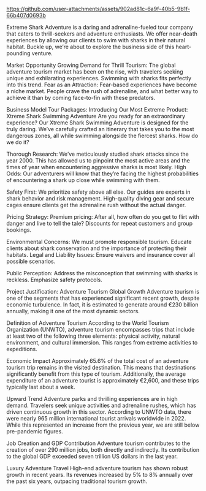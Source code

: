 https://github.com/user-attachments/assets/902ad81c-6a9f-40b5-9b1f-66b407d0693b

Extreme Shark Adventure is a daring and adrenaline-fueled tour company that caters to thrill-seekers and adventure enthusiasts.
We offer near-death experiences by allowing our clients to swim with sharks in their natural habitat. 
Buckle up, we’re about to explore the business side of this heart-pounding venture.

Market Opportunity
Growing Demand for Thrill Tourism: The global adventure tourism market has been on the rise, with travelers seeking unique and exhilarating experiences. 
Swimming with sharks fits perfectly into this trend.
Fear as an Attraction: Fear-based experiences have become a niche market. 
People crave the rush of adrenaline, and what better way to achieve it than by coming face-to-fin with these predators.

Business Model
Tour Packages:
Introducing Our Most Extreme Product: Xtreme Shark Swimming Adventure
Are you ready for an extraordinary experience? Our Xtreme Shark Swimming Adventure is designed for the truly daring. We’ve carefully crafted an itinerary that takes you to the most dangerous zones, all while swimming alongside the fiercest sharks. How do we do it?

Thorough Research:
We’ve meticulously studied shark attacks since the year 2000. This has allowed us to pinpoint the most active areas and the times of year when encountering aggressive sharks is most likely.
High Odds:
Our adventurers will know that they’re facing the highest probabilities of encountering a shark up close while swimming with them.

Safety First:
We prioritize safety above all else. 
Our guides are experts in shark behavior and risk management.
High-quality diving gear and secure cages ensure clients get the adrenaline rush without the actual danger.

Pricing Strategy:
Premium pricing: After all, how often do you get to flirt with danger and live to tell the tale?
Discounts for repeat customers and group bookings.

Environmental Concerns: We must promote responsible tourism. 
Educate clients about shark conservation and the importance of protecting their habitats.
Legal and Liability Issues: Ensure waivers and insurance cover all possible scenarios.

Public Perception: Address the misconception that swimming with sharks is reckless. 
Emphasize safety protocols.

Project Justification: Adventure Tourism
Global Growth
Adventure tourism is one of the segments that has experienced significant recent growth, despite economic turbulence. In fact, it is estimated to generate around €230 billion annually, making it one of the most dynamic sectors.

Definition of Adventure Tourism
According to the World Tourism Organization (UNWTO), adventure tourism encompasses trips that include at least two of the following three elements: physical activity, natural environment, and cultural immersion. This ranges from extreme activities to expeditions.

Economic Impact
Approximately 65.6% of the total cost of an adventure tourism trip remains in the visited destination. This means that destinations significantly benefit from this type of tourism. Additionally, the average expenditure of an adventure tourist is approximately €2,600, and these trips typically last about a week.

Upward Trend
Adventure parks and thrilling experiences are in high demand. Travelers seek unique activities and adrenaline rushes, which has driven continuous growth in this sector. According to UNWTO data, there were nearly 965 million international tourist arrivals worldwide in 2022. While this represented an increase from the previous year, we are still below pre-pandemic figures.

Job Creation and GDP Contribution
Adventure tourism contributes to the creation of over 290 million jobs, both directly and indirectly. Its contribution to the global GDP exceeded seven trillion US dollars in the last year.

Luxury Adventure Travel
High-end adventure tourism has shown robust growth in recent years. Its revenues increased by 5% to 8% annually over the past six years, outpacing traditional tourism growth.
